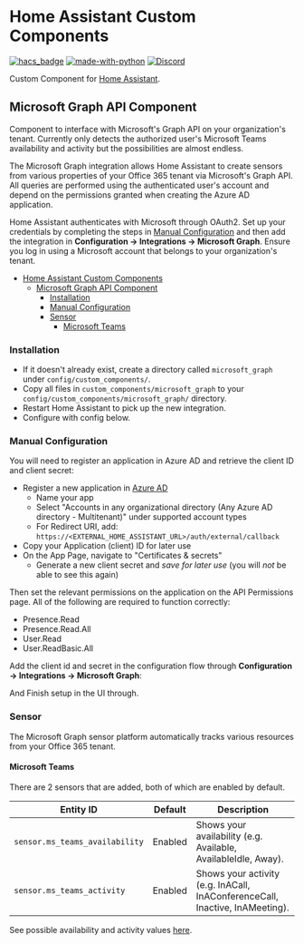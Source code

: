 # Home Assistant Custom Components

[![hacs_badge](https://img.shields.io/badge/HACS-Custom-orange.svg)](https://github.com/hacs/integration) [![made-with-python](https://img.shields.io/badge/Made%20with-Python-1f425f.svg)](https://www.python.org/)
[![Discord](https://img.shields.io/discord/330944238910963714?label=discord)](https://discord.gg/AnNenrd2)

Custom Component for [Home Assistant](http://www.home-assistant.io).

## Microsoft Graph API Component

Component to interface with Microsoft's Graph API on your organization's tenant.
Currently only detects the authorized user's Microsoft Teams availability and activity but the possibilities are almost endless.

The Microsoft Graph integration allows Home Assistant to create sensors from various properties of your Office 365 tenant via Microsoft's Graph API. All queries are performed using the authenticated user's account and depend on the permissions granted when creating the Azure AD application.

Home Assistant authenticates with Microsoft through OAuth2. Set up your credentials by completing the steps in [Manual Configuration](#manual-configuration) and then add the integration in **Configuration -> Integrations -> Microsoft Graph**. Ensure you log in using a Microsoft account that belongs to your organization's tenant.

- [Home Assistant Custom Components](#home-assistant-custom-components)
  - [Microsoft Graph API Component](#microsoft-graph-api-component)
    - [Installation](#installation)
    - [Manual Configuration](#manual-configuration)
    - [Sensor](#sensor)
      - [Microsoft Teams](#microsoft-teams)

### Installation

- If it doesn't already exist, create a directory called `microsoft_graph` under `config/custom_components/`.
- Copy all files in `custom_components/microsoft_graph` to your `config/custom_components/microsoft_graph/` directory.
- Restart Home Assistant to pick up the new integration.
- Configure with config below.

### Manual Configuration

You will need to register an application in Azure AD and retrieve the client ID and client secret:

- Register a new application in [Azure AD](https://portal.azure.com/#blade/Microsoft_AAD_RegisteredApps/ApplicationsListBlade)
  - Name your app
  - Select "Accounts in any organizational directory (Any Azure AD directory - Multitenant)" under supported account types
  - For Redirect URI, add: `https://<EXTERNAL_HOME_ASSISTANT_URL>/auth/external/callback`
- Copy your Application (client) ID for later use
- On the App Page, navigate to "Certificates & secrets"
  - Generate a new client secret and *save for later use* (you will *not* be able to see this again)

Then set the relevant permissions on the application on the API Permissions page. All of the following are required to function correctly:

- Presence.Read
- Presence.Read.All
- User.Read
- User.ReadBasic.All

Add the client id and secret in the configuration flow through **Configuration -> Integrations -> Microsoft Graph**:

And Finish setup in the UI through.

### Sensor

The Microsoft Graph sensor platform automatically tracks various resources from your Office 365 tenant.

#### Microsoft Teams

There are 2 sensors that are added, both of which are enabled by default.

| Entity ID | Default | Description                                                                                        |
| ---------------------------------| ------ | -----------------------------------------------------------------------------|
| `sensor.ms_teams_availability` | Enabled  | Shows your availability (e.g. Available, AvailableIdle, Away).               |
| `sensor.ms_teams_activity`     | Enabled  | Shows your activity (e.g. InACall, InAConferenceCall, Inactive, InAMeeting). |

See possible availability and activity values [here](https://docs.microsoft.com/en-us/graph/api/resources/presence?view=graph-rest-beta#properties).
